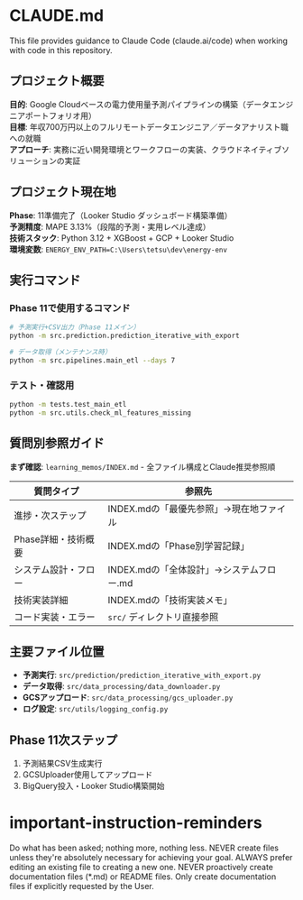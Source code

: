 # CLAUDE.md

This file provides guidance to Claude Code (claude.ai/code) when working with code in this repository.

## プロジェクト概要

**目的**: Google Cloudベースの電力使用量予測パイプラインの構築（データエンジニアポートフォリオ用）  
**目標**: 年収700万円以上のフルリモートデータエンジニア／データアナリスト職への就職  
**アプローチ**: 実務に近い開発環境とワークフローの実装、クラウドネイティブソリューションの実証

## プロジェクト現在地

**Phase**: 11準備完了（Looker Studio ダッシュボード構築準備）  
**予測精度**: MAPE 3.13%（段階的予測・実用レベル達成）  
**技術スタック**: Python 3.12 + XGBoost + GCP + Looker Studio  
**環境変数**: `ENERGY_ENV_PATH=C:\Users\tetsu\dev\energy-env`

## 実行コマンド

### Phase 11で使用するコマンド
```bash
# 予測実行+CSV出力（Phase 11メイン）
python -m src.prediction.prediction_iterative_with_export

# データ取得（メンテナンス時）
python -m src.pipelines.main_etl --days 7
```

### テスト・確認用
```bash
python -m tests.test_main_etl
python -m src.utils.check_ml_features_missing
```

## 質問別参照ガイド

**まず確認**: `learning_memos/INDEX.md` - 全ファイル構成とClaude推奨参照順

| 質問タイプ | 参照先 |
|-----------|--------|
| 進捗・次ステップ | INDEX.mdの「最優先参照」→現在地ファイル |
| Phase詳細・技術概要 | INDEX.mdの「Phase別学習記録」 |
| システム設計・フロー | INDEX.mdの「全体設計」→システムフロー.md |
| 技術実装詳細 | INDEX.mdの「技術実装メモ」 |
| コード実装・エラー | `src/` ディレクトリ直接参照 |

## 主要ファイル位置

- **予測実行**: `src/prediction/prediction_iterative_with_export.py`
- **データ取得**: `src/data_processing/data_downloader.py` 
- **GCSアップロード**: `src/data_processing/gcs_uploader.py`
- **ログ設定**: `src/utils/logging_config.py`

## Phase 11次ステップ

1. 予測結果CSV生成実行
2. GCSUploader使用してアップロード  
3. BigQuery投入・Looker Studio構築開始

# important-instruction-reminders
Do what has been asked; nothing more, nothing less.
NEVER create files unless they're absolutely necessary for achieving your goal.
ALWAYS prefer editing an existing file to creating a new one.
NEVER proactively create documentation files (*.md) or README files. Only create documentation files if explicitly requested by the User.